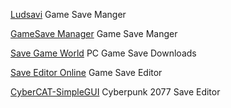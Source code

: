 
[Ludsavi](https://github.com/mtkennerly/ludusavi)
Game Save Manger

[GameSave Manager](https://www.gamesave-manager.com/)
Game Save Manger

[Save Game World](http://www.savegameworld.com/)
PC Game Save Downloads

[Save Editor Online](https://www.saveeditonline.com/)
Game Save Editor

[CyberCAT-SimpleGUI](https://github.com/Deweh/CyberCAT-SimpleGUI)
Cyberpunk 2077 Save Editor
